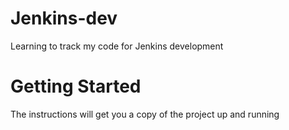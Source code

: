 # Jenkins-dev
Learning to track my code for Jenkins development

# Getting Started

The instructions will get you a copy of the project up and running
